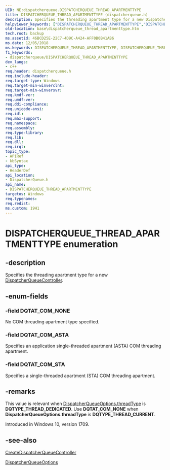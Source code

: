 ```yaml
---
UID: NE:dispatcherqueue.DISPATCHERQUEUE_THREAD_APARTMENTTYPE
title: DISPATCHERQUEUE_THREAD_APARTMENTTYPE (dispatcherqueue.h)
description: Specifies the threading apartment type for a new DispatcherQueueController.
helpviewer_keywords: ["DISPATCHERQUEUE_THREAD_APARTMENTTYPE","DISPATCHERQUEUE_THREAD_APARTMENTTYPE enumeration","DQTAT_COM_ASTA","DQTAT_COM_NONE","DQTAT_COM_STA","base.dispatcherqueue_thread_apartmenttype","dispatcherqueue/DISPATCHERQUEUE_THREAD_APARTMENTTYPE","dispatcherqueue/DQTAT_COM_ASTA","dispatcherqueue/DQTAT_COM_NONE","dispatcherqueue/DQTAT_COM_STA"]
old-location: base\dispatcherqueue_thread_apartmenttype.htm
tech.root: backup
ms.assetid: 46BCD25E-22C7-4D9C-A424-AFF0B0B41AB6
ms.date: 12/05/2018
ms.keywords: DISPATCHERQUEUE_THREAD_APARTMENTTYPE, DISPATCHERQUEUE_THREAD_APARTMENTTYPE enumeration, DQTAT_COM_ASTA, DQTAT_COM_NONE, DQTAT_COM_STA, base.dispatcherqueue_thread_apartmenttype, dispatcherqueue/DISPATCHERQUEUE_THREAD_APARTMENTTYPE, dispatcherqueue/DQTAT_COM_ASTA, dispatcherqueue/DQTAT_COM_NONE, dispatcherqueue/DQTAT_COM_STA
f1_keywords:
- dispatcherqueue/DISPATCHERQUEUE_THREAD_APARTMENTTYPE
dev_langs:
- c++
req.header: dispatcherqueue.h
req.include-header: 
req.target-type: Windows
req.target-min-winverclnt: 
req.target-min-winversvr: 
req.kmdf-ver: 
req.umdf-ver: 
req.ddi-compliance: 
req.unicode-ansi: 
req.idl: 
req.max-support: 
req.namespace: 
req.assembly: 
req.type-library: 
req.lib: 
req.dll: 
req.irql: 
topic_type:
- APIRef
- kbSyntax
api_type:
- HeaderDef
api_location:
- DispatcherQueue.h
api_name:
- DISPATCHERQUEUE_THREAD_APARTMENTTYPE
targetos: Windows
req.typenames: 
req.redist: 
ms.custom: 19H1
---
```


# DISPATCHERQUEUE_THREAD_APARTMENTTYPE enumeration


## -description


Specifies the threading apartment type for a new <a href="https://docs.microsoft.com/uwp/api/windows.system.dispatcherqueuecontroller">DispatcherQueueController</a>.


## -enum-fields




### -field DQTAT_COM_NONE

No COM threading apartment type specified.


### -field DQTAT_COM_ASTA

Specifies an application single-threaded apartment (ASTA) COM threading apartment.


### -field DQTAT_COM_STA

Specifies a single-threaded apartment (STA) COM threading apartment.


## -remarks



This value is relevant when <a href="https://docs.microsoft.com/windows/desktop/api/dispatcherqueue/ns-dispatcherqueue-dispatcherqueueoptions">DispatcherQueueOptions.threadType</a> is  <b>DQTYPE_THREAD_DEDICATED</b>. Use <b>DQTAT_COM_NONE</b> when <b>DispatcherQueueOptions.threadType</b> is <b>DQTYPE_THREAD_CURRENT</b>.

Introduced in Windows 10, version 1709.




## -see-also




<a href="https://docs.microsoft.com/windows/desktop/api/dispatcherqueue/nf-dispatcherqueue-createdispatcherqueuecontroller">CreateDispatcherQueueController</a>



<a href="https://docs.microsoft.com/windows/desktop/api/dispatcherqueue/ns-dispatcherqueue-dispatcherqueueoptions">DispatcherQueueOptions</a>
 

 


